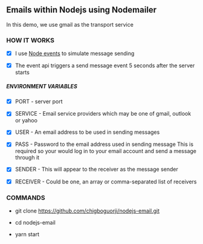 ## Emails within Nodejs using Nodemailer

In this demo, we use gmail as the transport service

### HOW IT WORKS

- [x] I use [Node events](https://nodejs.org/api/events.html) to simulate message sending

- [x] The event api triggers a send message event 5 seconds after the server starts

##### ENVIRONMENT VARIABLES

- [x] PORT - server port

- [x] SERVICE - Email service providers which may be one of gmail, outlook or yahoo

- [x] USER - An email address to be used in sending messages

- [x] PASS - Password to the email address used in sending message
      This is required so your would log in to your email account and send a message through it

- [x] SENDER - This will appear to the receiver as the message sender

- [x] RECEIVER - Could be one, an array or comma-separated list of receivers

### COMMANDS
- git clone https://github.com/chigboguorji/nodejs-email.git

- cd nodejs-email

- yarn start
